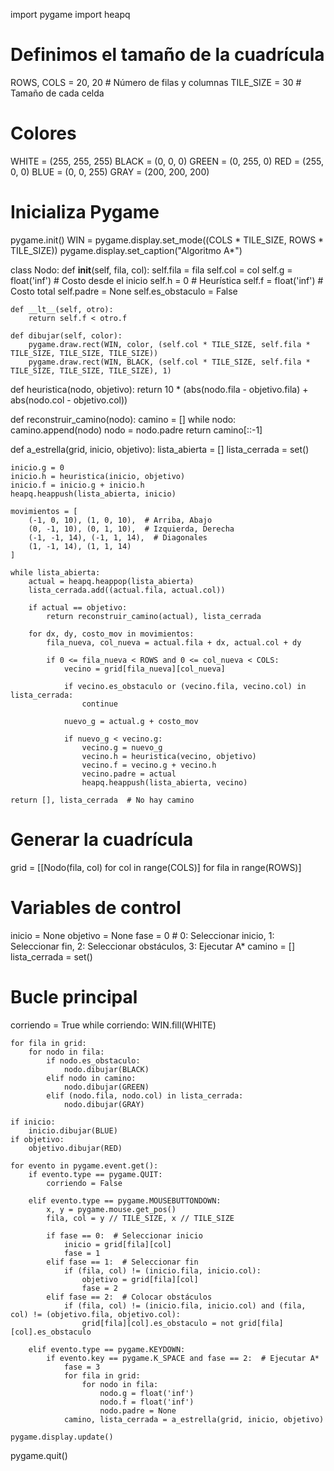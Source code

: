 import pygame
import heapq

# Definimos el tamaño de la cuadrícula
ROWS, COLS = 20, 20  # Número de filas y columnas
TILE_SIZE = 30       # Tamaño de cada celda

# Colores
WHITE = (255, 255, 255)
BLACK = (0, 0, 0)
GREEN = (0, 255, 0)
RED = (255, 0, 0)
BLUE = (0, 0, 255)
GRAY = (200, 200, 200)

# Inicializa Pygame
pygame.init()
WIN = pygame.display.set_mode((COLS * TILE_SIZE, ROWS * TILE_SIZE))
pygame.display.set_caption("Algoritmo A*")

class Nodo:
    def __init__(self, fila, col):
        self.fila = fila
        self.col = col
        self.g = float('inf')  # Costo desde el inicio
        self.h = 0  # Heurística
        self.f = float('inf')  # Costo total
        self.padre = None
        self.es_obstaculo = False

    def __lt__(self, otro):
        return self.f < otro.f

    def dibujar(self, color):
        pygame.draw.rect(WIN, color, (self.col * TILE_SIZE, self.fila * TILE_SIZE, TILE_SIZE, TILE_SIZE))
        pygame.draw.rect(WIN, BLACK, (self.col * TILE_SIZE, self.fila * TILE_SIZE, TILE_SIZE, TILE_SIZE), 1)

def heuristica(nodo, objetivo):
    return 10 * (abs(nodo.fila - objetivo.fila) + abs(nodo.col - objetivo.col))

def reconstruir_camino(nodo):
    camino = []
    while nodo:
        camino.append(nodo)
        nodo = nodo.padre
    return camino[::-1]

def a_estrella(grid, inicio, objetivo):
    lista_abierta = []
    lista_cerrada = set()
    
    inicio.g = 0
    inicio.h = heuristica(inicio, objetivo)
    inicio.f = inicio.g + inicio.h
    heapq.heappush(lista_abierta, inicio)

    movimientos = [
        (-1, 0, 10), (1, 0, 10),  # Arriba, Abajo
        (0, -1, 10), (0, 1, 10),  # Izquierda, Derecha
        (-1, -1, 14), (-1, 1, 14),  # Diagonales
        (1, -1, 14), (1, 1, 14)
    ]

    while lista_abierta:
        actual = heapq.heappop(lista_abierta)
        lista_cerrada.add((actual.fila, actual.col))

        if actual == objetivo:
            return reconstruir_camino(actual), lista_cerrada

        for dx, dy, costo_mov in movimientos:
            fila_nueva, col_nueva = actual.fila + dx, actual.col + dy

            if 0 <= fila_nueva < ROWS and 0 <= col_nueva < COLS:
                vecino = grid[fila_nueva][col_nueva]

                if vecino.es_obstaculo or (vecino.fila, vecino.col) in lista_cerrada:
                    continue

                nuevo_g = actual.g + costo_mov

                if nuevo_g < vecino.g:
                    vecino.g = nuevo_g
                    vecino.h = heuristica(vecino, objetivo)
                    vecino.f = vecino.g + vecino.h
                    vecino.padre = actual
                    heapq.heappush(lista_abierta, vecino)

    return [], lista_cerrada  # No hay camino

# Generar la cuadrícula
grid = [[Nodo(fila, col) for col in range(COLS)] for fila in range(ROWS)]

# Variables de control
inicio = None
objetivo = None
fase = 0  # 0: Seleccionar inicio, 1: Seleccionar fin, 2: Seleccionar obstáculos, 3: Ejecutar A*
camino = []
lista_cerrada = set()

# Bucle principal
corriendo = True
while corriendo:
    WIN.fill(WHITE)

    for fila in grid:
        for nodo in fila:
            if nodo.es_obstaculo:
                nodo.dibujar(BLACK)
            elif nodo in camino:
                nodo.dibujar(GREEN)
            elif (nodo.fila, nodo.col) in lista_cerrada:
                nodo.dibujar(GRAY)
    
    if inicio:
        inicio.dibujar(BLUE)
    if objetivo:
        objetivo.dibujar(RED)

    for evento in pygame.event.get():
        if evento.type == pygame.QUIT:
            corriendo = False

        elif evento.type == pygame.MOUSEBUTTONDOWN:
            x, y = pygame.mouse.get_pos()
            fila, col = y // TILE_SIZE, x // TILE_SIZE
            
            if fase == 0:  # Seleccionar inicio
                inicio = grid[fila][col]
                fase = 1
            elif fase == 1:  # Seleccionar fin
                if (fila, col) != (inicio.fila, inicio.col):
                    objetivo = grid[fila][col]
                    fase = 2
            elif fase == 2:  # Colocar obstáculos
                if (fila, col) != (inicio.fila, inicio.col) and (fila, col) != (objetivo.fila, objetivo.col):
                    grid[fila][col].es_obstaculo = not grid[fila][col].es_obstaculo

        elif evento.type == pygame.KEYDOWN:
            if evento.key == pygame.K_SPACE and fase == 2:  # Ejecutar A*
                fase = 3
                for fila in grid:
                    for nodo in fila:
                        nodo.g = float('inf')
                        nodo.f = float('inf')
                        nodo.padre = None
                camino, lista_cerrada = a_estrella(grid, inicio, objetivo)
    
    pygame.display.update()

pygame.quit()
